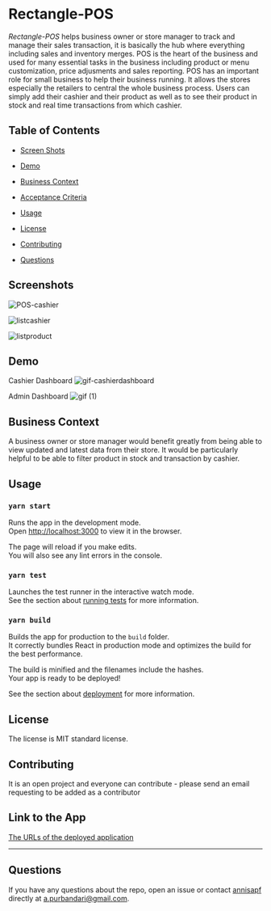 # Rectangle-POS
*Rectangle-POS* helps business owner or store manager to track and manage their sales transaction, it is basically the hub where everything including sales and inventory merges. POS is the heart of the business and used for many essential tasks in the business including product or menu customization, price adjusments and sales reporting.
POS has an important role for small business to help their business running. It allows the stores especially the retailers to central the whole business process. Users can simply add their cashier and their product as well as to see their product in stock and real time transactions from which cashier. 

## Table of Contents 

* [Screen Shots](#screenshots)

* [Demo](#demo)

* [Business Context](#businesscontext)

* [Acceptance Criteria](#acceptancecriteria)

* [Usage](#usage)
    
* [License](#license)
    
* [Contributing](#contributing)
    
* [Questions](#questions)


## Screenshots

![POS-cashier](https://user-images.githubusercontent.com/7066137/107842597-8f74d080-6e18-11eb-9f25-5af6cccff0b1.png)

![listcashier](https://user-images.githubusercontent.com/7066137/107842757-b67fd200-6e19-11eb-92e4-0dc19fcefb71.png)

![listproduct](https://user-images.githubusercontent.com/7066137/107842758-b67fd200-6e19-11eb-8e74-caf5fbd81333.png)



## Demo
Cashier Dashboard
![gif-cashierdashboard](https://user-images.githubusercontent.com/7066137/107843424-ff865500-6e1e-11eb-8486-0b50a3654033.gif)

Admin Dashboard
![gif (1)](https://user-images.githubusercontent.com/7066137/107871118-dcc57080-6ef2-11eb-9169-dc5dcdfcd123.gif)

## Business Context

A business owner or store manager would benefit greatly from being able to view updated and latest data from their store. 
It would be particularly helpful to be able to filter product in stock and transaction by cashier.


## Usage
    
### `yarn start`

Runs the app in the development mode.\
Open [http://localhost:3000](http://localhost:3000) to view it in the browser.

The page will reload if you make edits.\
You will also see any lint errors in the console.

### `yarn test`

Launches the test runner in the interactive watch mode.\
See the section about [running tests](https://facebook.github.io/create-react-app/docs/running-tests) for more information.

### `yarn build`

Builds the app for production to the `build` folder.\
It correctly bundles React in production mode and optimizes the build for the best performance.

The build is minified and the filenames include the hashes.\
Your app is ready to be deployed!

See the section about [deployment](https://facebook.github.io/create-react-app/docs/deployment) for more information.

  
## License
The license is MIT standard license.
        
## Contributing
    
It is an open project and everyone can contribute - please send an email requesting to be added as a contributor

## Link to the App
<a href="http://rectangle.store">The URLs of the deployed application</a><hr>

     
## Questions
    
If you have any questions about the repo, open an issue or contact [annisapf](https://github.com/annisapf/) directly at a.purbandari@gmail.com.





